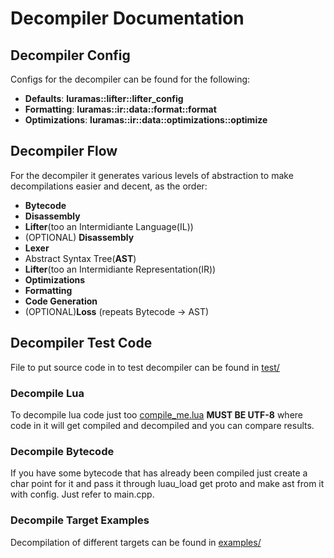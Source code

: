 # Decompiler Documentation

## Decompiler Config

Configs for the decompiler can be found for the following:
* **Defaults**: **luramas::lifter::lifter_config**
* **Formatting**: **luramas::ir::data::format::format**
* **Optimizations**: **luramas::ir::data::optimizations::optimize**

## Decompiler Flow

For the decompiler it generates various levels of abstraction to make decompilations easier and decent, as the order: 
* **Bytecode**
* **Disassembly**
* **Lifter**(too an Intermidiante Language(IL)) 
* (OPTIONAL) **Disassembly**
* **Lexer**
* Abstract Syntax Tree(**AST**)
* **Lifter**(too an Intermidiante Representation(IR)) 
* **Optimizations**
* **Formatting**
* **Code Generation**
* (OPTIONAL)**Loss** (repeats Bytecode -> AST)

## Decompiler Test Code

File to put source code in to test decompiler can be found in [test/](../../test)

### Decompile Lua

To decompile lua code just too [compile_me.lua](Luramas/compile_me.lua) **MUST BE UTF-8** where code in it will get compiled and decompiled and you can compare results.

### Decompile Bytecode

If you have some bytecode that has already been compiled just create a char point for it and pass it through luau_load get proto and make ast from it with config. Just refer to main.cpp.

### Decompile Target Examples

Decompilation of different targets can be found in [examples/](Luramas/examples/)